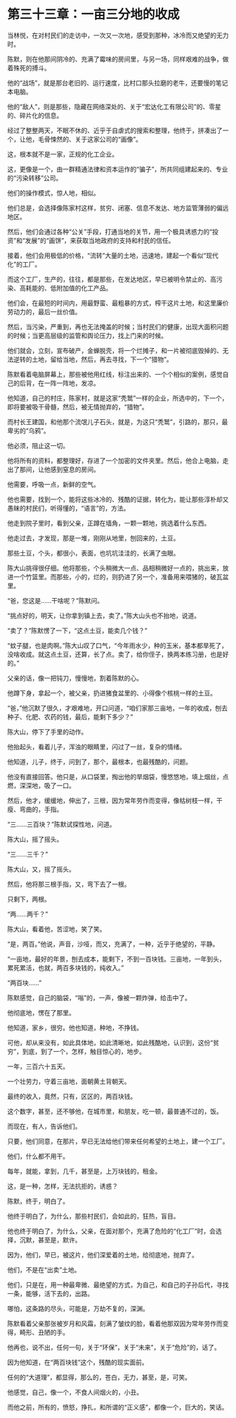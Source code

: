 # 第三十三章：一亩三分地的收成

当林悦，在对村民们的走访中，一次又一次地，感受到那种，冰冷而又绝望的无力时。

陈默，则在他那间阴冷的、充满了霉味的房间里，与另一场，同样艰难的战争，做着殊死的搏斗。

他的“战场”，就是那台老旧的、运行速度，比村口那头拉磨的老牛，还要慢的笔记本电脑。

他的“敌人”，则是那些，隐藏在网络深处的、关于“宏达化工有限公司”的、零星的、碎片化的信息。

经过了整整两天，不眠不休的、近乎于自虐式的搜索和整理，他终于，拼凑出了一个，让他，毛骨悚然的、关于这家公司的“画像”。

这，根本就不是一家，正规的化工企业。

这，更像是一个，由一群精通法律和资本运作的“骗子”，所共同组建起来的、专业的“污染转移”公司。

他们的操作模式，惊人地，相似。

他们总是，会选择像陈家村这样，贫穷、闭塞、信息不发达、地方监管薄弱的偏远地区。

然后，他们会通过各种“公关”手段，打通当地的关节，用一个极具诱惑力的“投资”和“发展”的“画饼”，来获取当地政府的支持和村民的信任。

接着，他们会用极低的价格，“流转”大量的土地，迅速地，建起一个看似“现代化”的工厂。

而这个工厂，生产的，往往，都是那些，在发达地区，早已被明令禁止的、高污染、高耗能的、低附加值的化工产品。

他们会，在最短的时间内，用最野蛮、最粗暴的方式，榨干这片土地，和这里廉价劳动力的，最后一丝价值。

然后，当污染，严重到，再也无法掩盖的时候；当村民们的健康，出现大面积问题的时候；当更高层级的监管和舆论压力，找上门来的时候。

他们就会，立刻，宣布破产，金蝉脱壳，将一个烂摊子，和一片被彻底毁掉的、无法逆转的土地，留给当地，然后，再去寻找，下一个“猎物”。

陈默看着电脑屏幕上，那些被他用红线，标注出来的、一个个相似的案例，感觉自己的后背，在一阵一阵地，发凉。

他知道，自己的村庄，陈家村，就是这家“秃鹫”一样的企业，所选中的，下一个，即将要被吸干骨髓，然后，被无情抛弃的，“猎物”。

而村长王建国，和他那个流氓儿子石头，就是，为这只“秃鹫”，引路的，那只，最卑劣的“乌鸦”。

他必须，阻止这一切。

他将所有的资料，都整理好，存进了一个加密的文件夹里。然后，他合上电脑，走出了那间，让他感到窒息的房间。

他需要，呼吸一点，新鲜的空气。

他也需要，找到一个，能将这些冰冷的、残酷的证据，转化为，能让那些淳朴却又愚昧的村民们，听得懂的，“语言”的，方法。

他走到院子里时，看到父亲，正蹲在墙角，一颗一颗地，挑选着什么东西。

他走过去，才发现，那是一堆，刚刚从地里，刨回来的，土豆。

那些土豆，个头，都很小，表面，也坑坑洼洼的，长满了虫眼。

陈大山挑得很仔细。他将那些，个头稍微大一点、品相稍微好一点的，挑出来，放进一个竹篮里。而那些，小的，烂的，则扔进了另一个，准备用来喂猪的，破瓦盆里。

“爸，您这是……干啥呢？”陈默问。

“挑点好的，明天，让你拿到镇上去，卖了。”陈大山头也不抬地，说道。

“卖了？”陈默愣了一下，“这点土豆，能卖几个钱？”

“蚊子腿，也是肉啊。”陈大山叹了口气，“今年雨水少，种的玉米，基本都旱死了，没啥收成。就这点土豆，还算，长了点。卖了，给你侄子，换两本练习册，也是好的。”

父亲的话，像一把钝刀，慢慢地，割着陈默的心。

他蹲下身，拿起一个，被父亲，扔进猪食盆里的、小得像个核桃一样的土豆。

“爸，”他沉默了很久，才艰难地，开口问道，“咱们家那三亩地，一年的收成，刨去种子、化肥、农药的钱，最后，能剩下多少？”

陈大山，停下了手里的动作。

他抬起头，看着儿子，浑浊的眼睛里，闪过了一丝，复杂的情绪。

他知道，儿子，终于，问到了，那个，最根本，也最残酷的，问题。

他没有直接回答。他只是，从口袋里，掏出他的旱烟袋，慢悠悠地，填上烟丝，点燃，深深地，吸了一口。

然后，他才，缓缓地，伸出了，三根，因为常年劳作而变得，像枯树枝一样，干瘦、弯曲的，手指。

“三……三百块？”陈默试探性地，问道。

陈大山，摇了摇头。

“三……三千？”

陈大山，又，摇了摇头。

然后，他将那三根手指，又，弯下去了一根。

只剩下，两根。

“两……两千？”

陈大山，看着他，苦涩地，笑了笑。

“是，两百。”他说，声音，沙哑，而又，充满了，一种，近乎于绝望的，平静。

“一亩地，最好的年景，刨去成本，能剩下，不到一百块钱。三亩地，一年到头，累死累活，也就，两百多块钱的，纯收入。”

“两百块……”

陈默感觉，自己的脑袋，“嗡”的，一声，像被一颗炸弹，给击中了。

他彻底地，愣在了那里。

他知道，家乡，很穷。他也知道，种地，不挣钱。

可他，却从来没有，如此具体地，如此清晰地，如此残酷地，认识到，这份“贫穷”，到底，到了一个，怎样，触目惊心的，地步。

一年，三百六十五天。

一个壮劳力，守着三亩地，面朝黄土背朝天。

最终的收入，竟然，只有，区区的，两百块钱。

这个数字，甚至，还不够他，在城市里，和朋友，吃一顿，最普通不过的，饭。

而现在，有人，告诉他们。

只要，他们同意，在那片，早已无法给他们带来任何希望的土地上，建一个工厂。

他们，什么都不用干。

每年，就能，拿到，几千，甚至是，上万块钱的，租金。

这，是一种，怎样，无法抗拒的，诱惑？

陈默，终于，明白了。

他终于明白了，为什么，那些村民们，会如此的，狂热，盲目。

他也终于明白了，为什么，父亲，在面对那个，充满了危险的“化工厂”时，会选择，沉默，甚至是，默许。

因为，他们，早已，被这片，他们深爱着的土地，给彻底地，抛弃了。

他们，不是在“出卖”土地。

他们，只是在，用一种最卑微、最绝望的方式，为自己，和自己的子孙后代，寻找一条，能够，活下去的，出路。

哪怕，这条路的尽头，可能是，万劫不复的，深渊。

陈默看着父亲那张被岁月和风霜，刻满了皱纹的脸，看着他那双因为常年劳作而变得，畸形、丑陋的手。

他再也，说不出，任何一句，关于“环保”，关于“未来”，关于“危险”的，话了。

因为他知道，在“两百块钱”这个，残酷的现实面前。

任何的“大道理”，都显得，那么的，苍白，无力，甚至，是，可笑。

他感觉，自己，像一个，不食人间烟火的，小丑。

而他之前，所有的，愤怒，挣扎，和所谓的“正义感”，都像一个，巨大的，笑话。